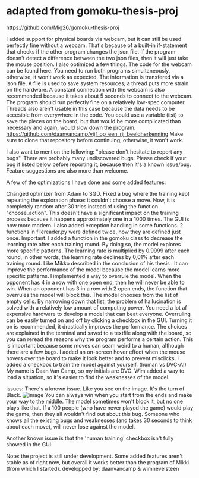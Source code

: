 # adapted from gomoku-thesis-proj
https://github.com/Mig26/gomoku-thesis-proj

I added support for physical boards via webcam, but it can still be used perfectly fine without a webcam. That's because of a built-in if-statement that checks if the other program changes the json file. If the program doesn't detect a difference between the two json files, then it will just take the mouse position. I also optimized a few things. The code for the webcam can be found here. You need to run both programs simultaneously, otherwise, it won't work as expected. The information is transfered via a json file. A file is used to save system resources; a thread puts more strain on the hardware. A constant connection with the webcam is also recommended because it takes about 5 seconds to connect to the webcam. The program should run perfectly fine on a relatively low-spec computer. Threads also aren't usable in this case because the data needs to be accesible from everywhere in the code. You could use a variable (list) to save the pieces on the board, but that would be more complicated than necessary and again, would slow down the program. https://github.com/daanvancamp/vijf_op_een_rij_beeldherkenning
Make sure to clone that repository before continuing, otherwise, it won't work.

I also want to mention the following: "please don't hesitate to report any bugs". There are probably many undiscovered bugs. Please check if your bug if listed below before reporting it, because then it's a known issue/bug. Feature suggestions are also more than welcome.

A few of the optimizations I have done and some added features:

Changed optimizer from Adam to SGD.
Fixed a bug where the training kept repeating the exploration phase: it couldn't choose a move. Now, it is completely random after 30 tries instead of using the function "choose_action". This doesn't have a significant impact on the training process because it happens approximately one in a 1000 times.
The GUI is now more modern.
I also added exception handling in some functions.
2 functions in filereader.py were defined twice, now they are defined just once.
Important:
I added a function in the gomoku class to decrease the learning rate after each training round. By doing so, the model explores more specific patterns. The learning rate is multiplied by 0.9999 after each round, in other words, the learning rate declines by 0,01% after each training round. Like Mikko described in the conclusion of his thesis : It can improve the performance of the model because the model learns more specific patterns.
I implemented a way to overrule the model. When the opponent has 4 in a row with one open end, then he will never be able to win. When an opponent has 3 in a row with 2 open ends, the function that overrules the model will block this. The model chooses from the list of empty cells. By narrowing down that list, the problem of hallucination is solved with a relatively low amount of computing power. You need a lot af expensive hardware to develop a model that can beat everyone. Overruling can be easily turned on and off by clicking a checkbox in the GUI. Turning it on is recommended, it drastically improves the performance. The choices are explained in the terminal and saved to a textfile along with the board, so you can reread the reasons why the program performs a certain action. This is important because some moves can seam weird to a human, although there are a few bugs.
I added an on-screen hover effect when the mouse hovers over the board to make it look better and to prevent misclicks.
I added a checkbox to train the model against yourself. (human vs DVC-AI) My name is Daan Van Camp, so my initials are DVC.
Wim added a way to load a situation, so it's easier to find the weaknesses of the model.

issues:
There's a known issue. Like you see on the image. It's the turn of Black.  ![image](https://github.com/user-attachments/assets/46c63a9a-af7f-4f0a-9cf3-2bf9f56af9ac) You can always win when you start from the ends and make your way to the middle. The model sometimes won't block it, but no one plays like that. If a 100 people (who have never played the game) would play the game, then they all wouldn't find out about this bug. Someone who knows all the existing bugs and weaknesses (and takes 30 seconds to think about each move), will never lose against the model.

Another known issue is that the 'human training' checkbox isn't fully showed in the GUI.

Note: the project is still under development. Some added features aren't stable as of right now, but overall it works better than the program of Mikki (from which I started).
developped by:
daanvancamp & wimnevelsteen

